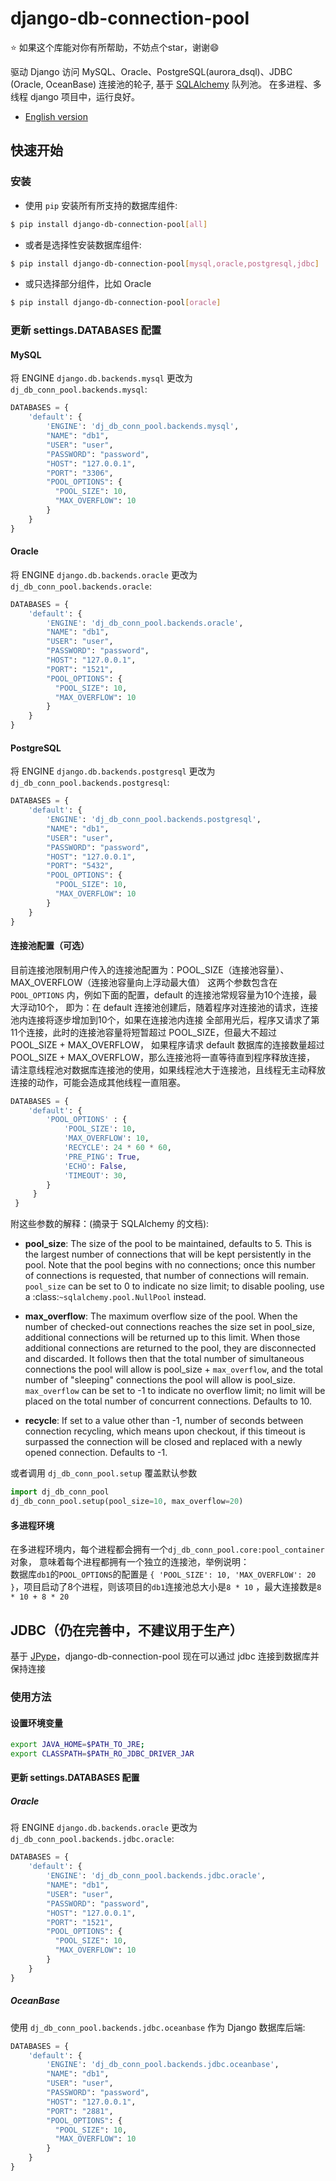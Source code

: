 # django-db-connection-pool

:star: 如果这个库能对你有所帮助，不妨点个star，谢谢:smile:

驱动 Django 访问 MySQL、Oracle、PostgreSQL(aurora_dsql)、JDBC (Oracle, OceanBase) 连接池的轮子,
基于 [SQLAlchemy](https://github.com/sqlalchemy/sqlalchemy) 队列池。
在多进程、多线程 django 项目中，运行良好。

* [English version](README.md)

## 快速开始

### 安装

+ 使用 `pip` 安装所有所支持的数据库组件:

```bash
$ pip install django-db-connection-pool[all]
```

+ 或者是选择性安装数据库组件:

```bash
$ pip install django-db-connection-pool[mysql,oracle,postgresql,jdbc]
```

+ 或只选择部分组件，比如 Oracle

```bash
$ pip install django-db-connection-pool[oracle]
```

### 更新 settings.DATABASES 配置

#### MySQL

将 ENGINE `django.db.backends.mysql` 更改为 `dj_db_conn_pool.backends.mysql`:

```python
DATABASES = {
    'default': {
        'ENGINE': 'dj_db_conn_pool.backends.mysql',
        "NAME": "db1",
        "USER": "user",
        "PASSWORD": "password",
        "HOST": "127.0.0.1",
        "PORT": "3306",
        "POOL_OPTIONS": {
          "POOL_SIZE": 10,
          "MAX_OVERFLOW": 10
        }
    }
}
```

#### Oracle

将 ENGINE `django.db.backends.oracle` 更改为 `dj_db_conn_pool.backends.oracle`:

```python
DATABASES = {
    'default': {
        'ENGINE': 'dj_db_conn_pool.backends.oracle',
        "NAME": "db1",
        "USER": "user",
        "PASSWORD": "password",
        "HOST": "127.0.0.1",
        "PORT": "1521",
        "POOL_OPTIONS": {
          "POOL_SIZE": 10,
          "MAX_OVERFLOW": 10
        }
    }
}
```

#### PostgreSQL

将 ENGINE `django.db.backends.postgresql` 更改为 `dj_db_conn_pool.backends.postgresql`:

```python
DATABASES = {
    'default': {
        'ENGINE': 'dj_db_conn_pool.backends.postgresql',
        "NAME": "db1",
        "USER": "user",
        "PASSWORD": "password",
        "HOST": "127.0.0.1",
        "PORT": "5432",
        "POOL_OPTIONS": {
          "POOL_SIZE": 10,
          "MAX_OVERFLOW": 10
        }
    }
}
```

#### 连接池配置（可选）

目前连接池限制用户传入的连接池配置为：POOL_SIZE（连接池容量）、MAX_OVERFLOW（连接池容量向上浮动最大值）
这两个参数包含在 `POOL_OPTIONS` 内，例如下面的配置，default 的连接池常规容量为10个连接，最大浮动10个，
即为：在 default 连接池创建后，随着程序对连接池的请求，连接池内连接将逐步增加到10个，如果在连接池内连接
全部用光后，程序又请求了第11个连接，此时的连接池容量将短暂超过 POOL_SIZE，但最大不超过 POOL_SIZE + MAX_OVERFLOW，
如果程序请求 default 数据库的连接数量超过 POOL_SIZE + MAX_OVERFLOW，那么连接池将一直等待直到程序释放连接，
请注意线程池对数据库连接池的使用，如果线程池大于连接池，且线程无主动释放连接的动作，可能会造成其他线程一直阻塞。

```python
DATABASES = {
    'default': {
        'POOL_OPTIONS' : {
            'POOL_SIZE': 10,
            'MAX_OVERFLOW': 10,
            'RECYCLE': 24 * 60 * 60,
            'PRE_PING': True,
            'ECHO': False,
            'TIMEOUT': 30,
        }
     }
 }
```

附这些参数的解释：(摘录于 SQLAlchemy 的文档):

* **pool_size**: The size of the pool to be maintained,
  defaults to 5. This is the largest number of connections that
  will be kept persistently in the pool. Note that the pool
  begins with no connections; once this number of connections
  is requested, that number of connections will remain.
  `pool_size` can be set to 0 to indicate no size limit; to
  disable pooling, use a :class:`~sqlalchemy.pool.NullPool`
  instead.

* **max_overflow**: The maximum overflow size of the
  pool. When the number of checked-out connections reaches the
  size set in pool_size, additional connections will be
  returned up to this limit. When those additional connections
  are returned to the pool, they are disconnected and
  discarded. It follows then that the total number of
  simultaneous connections the pool will allow is pool_size +
  `max_overflow`, and the total number of "sleeping"
  connections the pool will allow is pool_size. `max_overflow`
  can be set to -1 to indicate no overflow limit; no limit
  will be placed on the total number of concurrent
  connections. Defaults to 10.

* **recycle**: If set to a value other than -1, number of seconds
  between connection recycling, which means upon checkout,
  if this timeout is surpassed the connection will be closed
  and replaced with a newly opened connection.
  Defaults to -1.

或者调用 `dj_db_conn_pool.setup` 覆盖默认参数

```python
import dj_db_conn_pool
dj_db_conn_pool.setup(pool_size=10, max_overflow=20)
```

#### 多进程环境

在多进程环境内，每个进程都会拥有一个`dj_db_conn_pool.core:pool_container`对象，
意味着每个进程都拥有一个独立的连接池，举例说明：  
数据库`db1`的`POOL_OPTIONS`的配置是
`{ 'POOL_SIZE': 10, 'MAX_OVERFLOW': 20 }`，项目启动了8个进程，则该项目的`db1`连接池总大小是`8 * 10`
，最大连接数是`8 * 10 + 8 * 20`

## JDBC（仍在完善中，不建议用于生产）

基于 [JPype](https://github.com/jpype-project/jpype)，django-db-connection-pool 现在可以通过 jdbc 连接到数据库并保持连接

### 使用方法

#### 设置环境变量

```bash
export JAVA_HOME=$PATH_TO_JRE;
export CLASSPATH=$PATH_RO_JDBC_DRIVER_JAR
```

#### 更新 settings.DATABASES 配置

##### Oracle

将 ENGINE `django.db.backends.oracle` 更改为 `dj_db_conn_pool.backends.jdbc.oracle`:

```python
DATABASES = {
    'default': {
        'ENGINE': 'dj_db_conn_pool.backends.jdbc.oracle',
        "NAME": "db1",
        "USER": "user",
        "PASSWORD": "password",
        "HOST": "127.0.0.1",
        "PORT": "1521",
        "POOL_OPTIONS": {
          "POOL_SIZE": 10,
          "MAX_OVERFLOW": 10
        }
    }
}
```

##### OceanBase

使用 `dj_db_conn_pool.backends.jdbc.oceanbase` 作为 Django 数据库后端:

```python
DATABASES = {
    'default': {
        'ENGINE': 'dj_db_conn_pool.backends.jdbc.oceanbase',
        "NAME": "db1",
        "USER": "user",
        "PASSWORD": "password",
        "HOST": "127.0.0.1",
        "PORT": "2881",
        "POOL_OPTIONS": {
          "POOL_SIZE": 10,
          "MAX_OVERFLOW": 10
        }
    }
}
```
